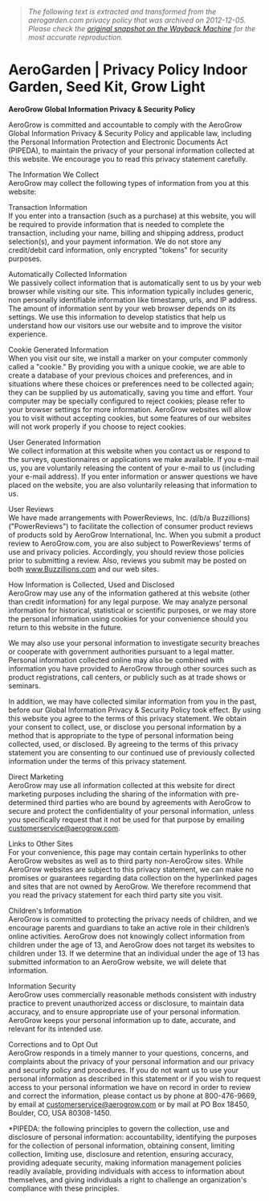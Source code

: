 > *The following text is extracted and transformed from the aerogarden.com privacy policy that was archived on 2012-12-05. Please check the [original snapshot on the Wayback Machine](https://web.archive.org/web/20121205074135id_/http%3A//www.aerogarden.com/privacy-policy) for the most accurate reproduction.*

# AeroGarden | Privacy Policy Indoor Garden, Seed Kit, Grow Light

**AeroGrow Global Information Privacy & Security Policy**

AeroGrow is committed and accountable to comply with the AeroGrow Global Information Privacy & Security Policy and applicable law, including the Personal Information Protection and Electronic Documents Act (PIPEDA), to maintain the privacy of your personal information collected at this website. We encourage you to read this privacy statement carefully. 

The Information We Collect   
AeroGrow may collect the following types of information from you at this website: 

Transaction Information   
If you enter into a transaction (such as a purchase) at this website, you will be required to provide information that is needed to complete the transaction, including your name, billing and shipping address, product selection(s), and your payment information. We do not store any credit/debit card information, only encrypted "tokens" for security purposes.

Automatically Collected Information   
We passively collect information that is automatically sent to us by your web browser while visiting our site. This information typically includes generic, non personally identifiable information like timestamp, urls, and IP address. The amount of information sent by your web browser depends on its settings. We use this information to develop statistics that help us understand how our visitors use our website and to improve the visitor experience. 

Cookie Generated Information   
When you visit our site, we install a marker on your computer commonly called a "cookie." By providing you with a unique cookie, we are able to create a database of your previous choices and preferences, and in situations where these choices or preferences need to be collected again; they can be supplied by us automatically, saving you time and effort. Your computer may be specially configured to reject cookies; please refer to your browser settings for more information. AeroGrow websites will allow you to visit without accepting cookies, but some features of our websites will not work properly if you choose to reject cookies. 

User Generated Information   
We collect information at this website when you contact us or respond to the surveys, questionnaires or applications we make available. If you e-mail us, you are voluntarily releasing the content of your e-mail to us (including your e-mail address). If you enter information or answer questions we have placed on the website, you are also voluntarily releasing that information to us. 

User Reviews  
We have made arrangements with PowerReviews, Inc. (d/b/a Buzzillions) ("PowerReviews") to facilitate the collection of consumer product reviews of products sold by AeroGrow International, Inc. When you submit a product review to AeroGrow.com, you are also subject to PowerReviews’ terms of use and privacy policies. Accordingly, you should review those policies prior to submitting a review. Also, reviews you submit may be posted on both www.Buzzillions.com and our web sites. 

How Information is Collected, Used and Disclosed   
AeroGrow may use any of the information gathered at this website (other than credit information) for any legal purpose. We may analyze personal information for historical, statistical or scientific purposes, or we may store the personal information using cookies for your convenience should you return to this website in the future. 

We may also use your personal information to investigate security breaches or cooperate with government authorities pursuant to a legal matter. Personal information collected online may also be combined with information you have provided to AeroGrow through other sources such as product registrations, call centers, or publicly such as at trade shows or seminars. 

In addition, we may have collected similar information from you in the past, before our Global Information Privacy & Security Policy took effect. By using this website you agree to the terms of this privacy statement. We obtain your consent to collect, use, or disclose you personal information by a method that is appropriate to the type of personal information being collected, used, or disclosed. By agreeing to the terms of this privacy statement you are consenting to our continued use of previously collected information under the terms of this privacy statement. 

Direct Marketing   
AeroGrow may use all information collected at this website for direct marketing purposes including the sharing of the information with pre-determined third parties who are bound by agreements with AeroGrow to secure and protect the confidentiality of your personal information, unless you specifically request that it not be used for that purpose by emailing customerservice@aerogrow.com. 

Links to Other Sites   
For your convenience, this page may contain certain hyperlinks to other AeroGrow websites as well as to third party non-AeroGrow sites. While AeroGrow websites are subject to this privacy statement, we can make no promises or guarantees regarding data collection on the hyperlinked pages and sites that are not owned by AeroGrow. We therefore recommend that you read the privacy statement for each third party site you visit. 

Children's Information   
AeroGrow is committed to protecting the privacy needs of children, and we encourage parents and guardians to take an active role in their children’s online activities. AeroGrow does not knowingly collect information from children under the age of 13, and AeroGrow does not target its websites to children under 13. If we determine that an individual under the age of 13 has submitted information to an AeroGrow website, we will delete that information. 

Information Security   
AeroGrow uses commercially reasonable methods consistent with industry practice to prevent unauthorized access or disclosure, to maintain data accuracy, and to ensure appropriate use of your personal information. AeroGrow keeps your personal information up to date, accurate, and relevant for its intended use. 

Corrections and to Opt Out   
AeroGrow responds in a timely manner to your questions, concerns, and complaints about the privacy of your personal information and our privacy and security policy and procedures. If you do not want us to use your personal information as described in this statement or if you wish to request access to your personal information we have on record in order to review and correct the information, please contact us by phone at 800-476-9669, by email at customerservice@aerogrow.com or by mail at PO Box 18450, Boulder, CO, USA 80308-1450. 

*PIPEDA: the following principles to govern the collection, use and disclosure of personal information: accountability, identifying the purposes for the collection of personal information, obtaining consent, limiting collection, limiting use, disclosure and retention, ensuring accuracy, providing adequate security, making information management policies readily available, providing individuals with access to information about themselves, and giving individuals a right to challenge an organization's compliance with these principles. 

